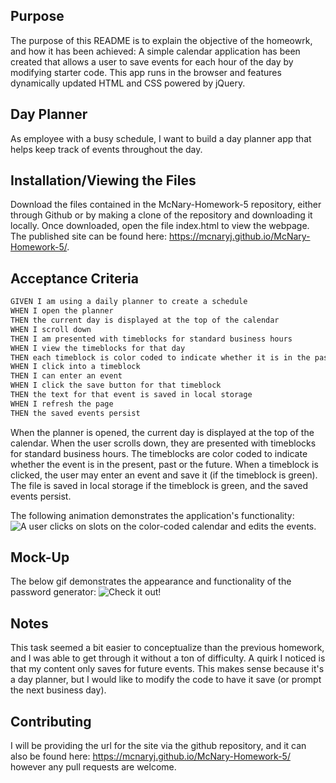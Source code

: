 ## Purpose

The purpose of this README is to explain the objective of the homeowrk, and how it has been achieved:
A simple calendar application has been created that allows a user to save events for each hour of the day by modifying starter code. This app runs in the browser and features dynamically updated HTML and CSS powered by jQuery.

## Day Planner

As employee with a busy schedule, I want to build a day planner app that helps keep track of events throughout the day.

## Installation/Viewing the Files

Download the files contained in the McNary-Homework-5 repository, either through Github or by making a clone of the repository and downloading it locally. Once downloaded, open the file index.html to view the webpage. The published site can be found here: https://mcnaryj.github.io/McNary-Homework-5/.

## Acceptance Criteria

```md
GIVEN I am using a daily planner to create a schedule
WHEN I open the planner
THEN the current day is displayed at the top of the calendar
WHEN I scroll down
THEN I am presented with timeblocks for standard business hours
WHEN I view the timeblocks for that day
THEN each timeblock is color coded to indicate whether it is in the past, present, or future
WHEN I click into a timeblock
THEN I can enter an event
WHEN I click the save button for that timeblock
THEN the text for that event is saved in local storage
WHEN I refresh the page
THEN the saved events persist
```
When the planner is opened, the current day is displayed at the top of the calendar.
When the user scrolls down, they are presented with timeblocks for standard business hours.
The timeblocks are color coded to indicate whether the event is in the present, past or the future.
When a timeblock is clicked, the user may enter an event and save it (if the timeblock is green). The file is saved in local storage if the timeblock is green, and the saved events persist.

The following animation demonstrates the application's functionality:
![A user clicks on slots on the color-coded calendar and edits the events.](./Assets/05-third-party-apis-homework-demo.gif)

## Mock-Up

The below gif demonstrates the appearance and functionality of the password generator:
 ![Check it out!](/Assets/images/Multi-choice-quiz-demo.gif)

## Notes

This task seemed a bit easier to conceptualize than the previous homework, and I was able to get through it without a ton of difficulty.
A quirk I noticed is that my content only saves for future events. This makes sense because it's a day planner, but I would like to modify the code to have it save (or prompt the next business day).

## Contributing
I will be providing the url for the site via the github repository, and it can also be found here: https://mcnaryj.github.io/McNary-Homework-5/ however any pull requests are welcome.

